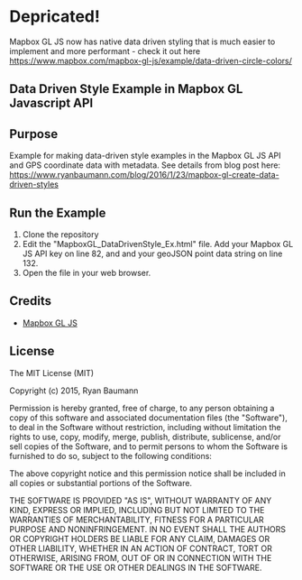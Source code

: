 # Depricated!

Mapbox GL JS now has native data driven styling that is much easier to implement and more performant - check it out here https://www.mapbox.com/mapbox-gl-js/example/data-driven-circle-colors/

## Data Driven Style Example in Mapbox GL Javascript API


## Purpose
Example for making data-driven style examples in the Mapbox GL JS API and GPS coordinate data with metadata.
See details from blog post here: https://www.ryanbaumann.com/blog/2016/1/23/mapbox-gl-create-data-driven-styles

## Run the Example
1) Clone the repository
2) Edit the "MapboxGL_DataDrivenStyle_Ex.html" file.  Add your Mapbox GL JS API key on line 82, and  and your geoJSON point data string on line 132.
3) Open the file in your web browser. 
## Credits

* [Mapbox GL JS](https://github.com/mapbox/mapbox-gl-js)


## License
The MIT License (MIT)

Copyright (c) 2015, Ryan Baumann

Permission is hereby granted, free of charge, to any person obtaining a copy
of this software and associated documentation files (the "Software"), to deal
in the Software without restriction, including without limitation the rights
to use, copy, modify, merge, publish, distribute, sublicense, and/or sell
copies of the Software, and to permit persons to whom the Software is
furnished to do so, subject to the following conditions:

The above copyright notice and this permission notice shall be included in
all copies or substantial portions of the Software.

THE SOFTWARE IS PROVIDED "AS IS", WITHOUT WARRANTY OF ANY KIND, EXPRESS OR
IMPLIED, INCLUDING BUT NOT LIMITED TO THE WARRANTIES OF MERCHANTABILITY,
FITNESS FOR A PARTICULAR PURPOSE AND NONINFRINGEMENT. IN NO EVENT SHALL THE
AUTHORS OR COPYRIGHT HOLDERS BE LIABLE FOR ANY CLAIM, DAMAGES OR OTHER
LIABILITY, WHETHER IN AN ACTION OF CONTRACT, TORT OR OTHERWISE, ARISING FROM,
OUT OF OR IN CONNECTION WITH THE SOFTWARE OR THE USE OR OTHER DEALINGS IN
THE SOFTWARE.
